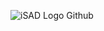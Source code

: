 ![iSAD Logo Github](https://github.com/sirx2713/How-Long_D4/assets/122817303/f5125633-3a49-4ecc-9ce3-1fba409ea5f5)
